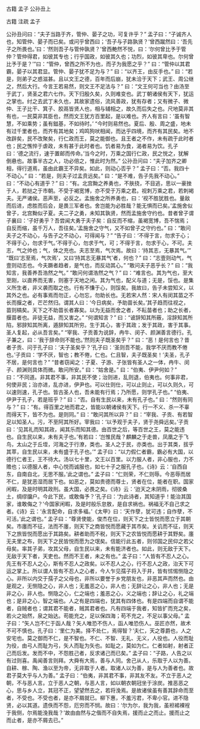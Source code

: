  
 古籍 孟子 公孙丑上 
 
 
 
 
 
 古籍 注疏 
 孟子 
 

公孙丑问曰：“夫子当路于齐，管仲、晏子之功，可复许乎？”
孟子曰：“子诚齐人也，知管仲、晏子而已矣。或问乎曾西曰；‘吾子与子路孰贤？’曾西蹴然曰：‘吾先子之所畏也。’曰：‘然则吾子与管仲孰贤？’曾西艴然不悦，曰：‘尔何曾比予于管仲？管仲得君，如彼其专也；行乎国政，如彼其久也；功烈，如彼其卑也。尔何曾比予于是？’”曰：“管仲，曾西之所不为也，而子为我愿之乎？”
曰：“管仲以其君霸，晏子以其君显。管仲、晏子犹不足为与？”
曰：“以齐王，由反手也。”
曰：“若是，则弟子之惑滋甚。且以文王之德，百年而后崩，犹未洽于天下；武王、周公继之，然后大行。今言王若易然，则文王不足法与？”
曰：“文王何可当也？由汤至于武丁，贤圣之君六七作。天下归殷久矣，久则难变也。武丁朝诸侯有天下，犹运之掌也。纣之去武丁未久也，其故家遗俗，流风善政，犹有存者；又有微子、微仲、王子比干、箕子、胶鬲皆贤人也，相与辅相之，故久而后失之也。尺地莫非其有也，一民莫非其臣也，然而文王犹方百里起，是以难也。齐人有言曰：‘虽有智慧，不如乘势；虽有鎡基，不如待时。’
“今时则易然也。夏后、殷、周之盛，地未有过千里者也，而齐有其地矣；鸡鸣狗吠相闻，而达乎四境，而齐有其民矣。地不改辟矣，民不改聚矣，行仁政而王，莫之能御也。且王者之不作，未有疏于此时者也；民之憔悴于虐政，未有甚于此时者也。饥者易为食，渴者易为饮。孔子曰：‘德之流行，速于置邮而传命。’当今之时，万乘之国行仁政，民之悦之，犹解倒悬也。故事半古之人，功必倍之，惟此时为然。”
公孙丑问曰：“夫子加齐之卿相，得行道焉，虽由此霸王不异矣。如此，则动心否乎？”
孟子曰：“否。我四十不动心。”
曰：“若是，则夫子过孟贲远矣。”
曰：“是不难，告子先我不动心。”
曰：“不动心有道乎？”
曰：“有。北宫黝之养勇也，不肤挠，不目逃，思以一豪挫于人，若挞之于市朝。不受于褐宽博，亦不受于万乘之君。视刺万乘之君，若刺褐夫。无严诸侯。恶声至，必反之。孟施舍之所养勇也，曰：‘视不胜犹胜也。量敌而后进，虑胜而后会，是畏三军者也。舍岂能为必胜哉？能无惧而已矣。’孟施舍似曾子，北宫黝似子夏。夫二子之勇，未知其孰贤，然而孟施舍守约也。昔者曾子谓子襄曰：‘子好勇乎？吾尝闻大勇于夫子矣：自反而不缩，虽褐宽博，吾不惴焉；自反而缩，虽千万人，吾往矣。’孟施舍之守气，又不如曾子之守约也。”
曰：“敢问夫子之不动心，与告子之不动心，可得闻与？”
“告子曰：‘不得于言，勿求于心；不得于心，勿求于气。’不得于心，勿求于气，可；不得于言，勿求于心，不可。夫志，气之帅也；气，体之充也。夫志至焉，气次焉。故曰：‘持其志，无暴其气。’”
“既曰‘志至焉，气次焉’，又曰‘持其志无暴其气’者，何也？”
曰：“志壹则动气，气壹则动志也。今夫蹶者趋者，是气也，而反动其心。”
“敢问夫子恶乎长？”
曰：“我知言，我善养吾浩然之气。”
“敢问何谓浩然之气？”
曰：“难言也。其为气也，至大至刚，以直养而无害，则塞于天地之闲。其为气也，配义与道；无是，馁也。是集义所生者，非义袭而取之也。行有不慊于心，则馁矣。我故曰，告子未尝知义，以其外之也。必有事焉而勿正，心勿忘，勿助长也。无若宋人然：宋人有闵其苗之不长而揠之者，芒芒然归。谓其人曰：‘今日病矣，予助苗长矣。’其子趋而往视之，苗则槁矣。天下之不助苗长者寡矣。以为无益而舍之者，不耘苗者也；助之长者，揠苗者也。非徒无益，而又害之。”
“何谓知言？”
曰：“诐辞知其所蔽，淫辞知其所陷，邪辞知其所离，遁辞知其所穷。生于其心，害于其政；发于其政，害于其事。圣人复起，必从吾言矣。”
“宰我、子贡善为说辞，冉牛、闵子、颜渊善言德行。孔子兼之，曰：‘我于辞命则不能也。’然则夫子既圣矣乎？”
曰：“恶！是何言也？昔者子贡、问于孔子曰：‘夫子圣矣乎？’孔子曰：‘圣则吾不能，我学不厌而教不倦也。’子贡曰：‘学不厌，智也；教不倦，仁也。仁且智，夫子既圣矣！’夫圣，孔子不居，是何言也？”
“昔者窃闻之：子夏、子游、子张皆有圣人之一体，冉牛、闵子、颜渊则具体而微。敢问所安。”
曰：“姑舍是。”
曰：“伯夷、伊尹何如？”
曰：“不同道。非其君不事，非其民不使；治则进，乱则退，伯夷也。何事非君，何使非民；治亦进，乱亦进，伊尹也。可以仕则仕，可以止则止，可以久则久，可以速则速，孔子也。皆古圣人也，吾未能有行焉；乃所愿，则学孔子也。”
“伯夷、伊尹于孔子，若是班乎？”
曰：“否。自有生民以来，未有孔子也。”
曰：“然则有同与？”
曰：“有。得百里之地而君之，皆能以朝诸侯有天下。行一不义、杀一不辜而得天下，皆不为也。是则同。”
曰：“敢问其所以异？”
曰：“宰我、子贡、有若智足以知圣人。污，不至阿其所好。宰我曰：‘以予观于夫子，贤于尧舜远矣。’子贡曰：‘见其礼而知其政，闻其乐而知其德。由百世之后，等百世之王，莫之能违也。自生民以来，未有夫子也。’有若曰：‘岂惟民哉？麒麟之于走兽，凤凰之于飞鸟，太山之于丘垤，河海之于行潦，类也。圣人之于民，亦类也。出于其类，拔乎其萃，自生民以来，未有盛于孔子也。’”
孟子曰：“以力假仁者霸，霸必有大国，以德行仁者王，王不待大。汤以七十里，文王以百里。以力服人者，非心服也，力不赡也；以德服人者，中心悦而诚服也，如七十子之服孔子也。《诗》云：‘自西自东，自南自北，无思不服。’此之谓也。”
孟子曰：“仁则荣，不仁则辱。今恶辱而居不仁，是犹恶湿而居下也。如恶之，莫如贵德而尊士，贤者在位，能者在职。国家闲暇，及是时明其政刑。虽大国，必畏之矣。《诗》云：‘迨天之未阴雨，彻彼桑土，绸缪牖户。今此下民，或敢侮予？’孔子曰：‘为此诗者，其知道乎！能治其国家，谁敢侮之？’今国家闲暇，及是时般乐怠敖，是自求祸也。祸褔无不自己求之者。《诗》云：‘永言配命，自求多褔。’《太甲》曰：‘天作孽，犹可违；自作孽，不可活。’此之谓也。”
孟子曰：“尊贤使能，俊杰在位，则天下之士皆悦而愿立于其朝矣。市廛而不征，法而不廛，则天下之商皆悦而愿藏于其市矣。关讥而不征，则天下之旅皆悦而愿出于其路矣。耕者助而不税，则天下之农皆悦而愿耕于其野矣。廛无夫里之布，则天下之民皆悦而愿为之氓矣。信能行此五者，则邻国之民仰之若父母矣。率其子弟，攻其父母，自生民以来，未有能济者也。如此，则无敌于天下。无敌于天下者，天吏也。然而不王者，未之有也。”
孟子曰：“人皆有不忍人之心。先王有不忍人之心，斯有不忍人之政矣。以不忍人之心，行不忍人之政，治天下可运之掌上。所以谓人皆有不忍人之心者，今人乍见孺子将入于井，皆有怵惕恻隐之心。非所以内交于孺子之父母也，非所以要誉于乡党朋友也，非恶其声而然也。由是观之，无恻隐之心，非人也；无羞恶之心，非人也；无辞让之心，非人也；无是非之心，非人也。恻隐之心，仁之端也；羞恶之心，义之端也；辞让之心，礼之端也；是非之心，智之端也。人之有是四端也，犹其有四体也。有是四端而自谓不能者，自贼者也；谓其君不能者，贼其君者也。凡有四端于我者，知皆扩而充之矣，若火之始然，泉之始达。苟能充之，足以保四海；苟不充之，不足以事父母。”
孟子曰：“矢人岂不仁于函人哉？矢人唯恐不伤人，函人唯恐伤人。巫匠亦然，故术不可不慎也。孔子曰：‘里仁为美。择不处仁，焉得智？’夫仁，天之尊爵也，人之安宅也。莫之御而不仁，是不智也。不仁、不智、无礼、无义，人役也。人役而耻为役，由弓人而耻为弓，矢人而耻为矢也。如耻之，莫如为仁。仁者如射，射者正己而后发。发而不中，不怨胜己者，反求诸己而已矣。”
孟子曰：“子路，人告之以有过则喜。禹闻善言则拜。大舜有大焉，善与人同。舍己从人，乐取于人以为善。自耕、稼、陶、渔以至为帝，无非取于人者。取诸人以为善，是与人为善者也。故君子莫大乎与人为善。”
孟子曰：“伯夷，非其君不事，非其友不友。不立于恶人之朝，不与恶人言。立于恶人之朝，与恶人言，如以朝衣朝冠坐于涂炭。推恶恶之心，思与乡人立，其冠不正，望望然去之，若将浼焉。是故诸侯虽有善其辞命而至者，不受也。不受也者，是亦不屑就已。柳下惠，不羞污君，不卑小官。进不隐贤，必以其道。遗佚而不怨，厄穷而不悯。故曰：‘尔为尔，我为我，虽袒裼裸裎于我侧，尔焉能浼我哉？’故由由然与之偕而不自失焉，援而止之而止。援而止之而止者，是亦不屑去已。”